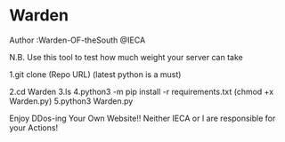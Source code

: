 # Warden
Author :Warden-OF-theSouth  @IECA

N.B. Use this tool to test how much weight your server can take

1.git clone (Repo URL)
(latest python is a must)

2.cd Warden
3.ls
4.python3 -m pip install -r requirements.txt
(chmod +x Warden.py)
5.python3 Warden.py

Enjoy DDos-ing Your Own Website!! 
Neither IECA or I are responsible for your Actions!
